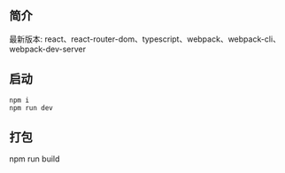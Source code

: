 ## 简介

最新版本: react、react-router-dom、typescript、webpack、webpack-cli、webpack-dev-server

## 启动

```
npm i
npm run dev

```

## 打包

npm run build
